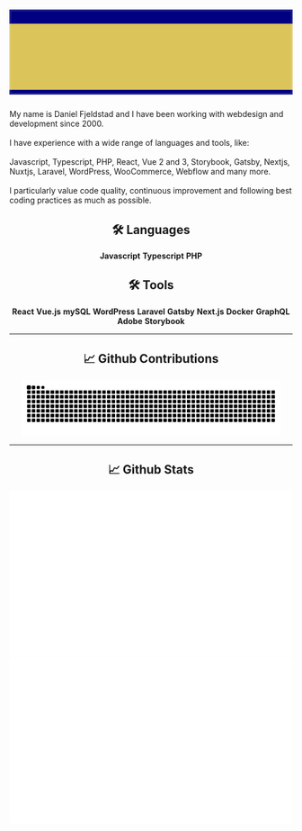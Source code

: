 <h1 align="center"><img src="https://github.com/w3bdesign/w3bdesign/blob/master/svg/animated-header.svg" alt="Header image" /></h1>

<span align="left">My name is Daniel Fjeldstad and I have been working with webdesign and development since 2000. <br/><br />I have experience with a wide range of languages and tools, like: 
<br /> <br />
  Javascript, Typescript, PHP, React, Vue 2 and 3, Storybook, Gatsby, Nextjs, Nuxtjs, Laravel, WordPress, WooCommerce, Webflow and many more.
  <br /> <br />
  I particularly value code quality, continuous improvement and following best coding practices as much as possible. 
</span>

<h2 align="center">🛠️ Languages</h2>
<p align="center">
  <b>Javascript</b> <b>Typescript</b> <b>PHP</b>
</p>
<h2 align="center">🛠️ Tools</h2>
<p align="center">
<b>React</b> <b>Vue.js</b> <b>mySQL</b> <b>WordPress</b> <b>Laravel</b> <b>Gatsby</b> <b>Next.js</b> <b>Docker</b> <b>GraphQL</b> <b>Adobe</b> <b>Storybook</b>  
</p>

<hr />

<h2 align="center">📈 Github Contributions</h2>
<p align="center">
<a href="https://github.com/w3bdesign">
  <img height="100" align="center" src="https://raw.githubusercontent.com/w3bdesign/w3bdesign/output/github-contribution-grid-snake.svg" />
</a>
 </p>
 <hr />
 <h2 align="center">📈 Github Stats</h2>
 
 ![](https://github.com/w3bdesign/github-stats/blob/master/generated/overview.svg)
 ![](https://github.com/w3bdesign/github-stats/blob/master/generated/languages.svg)

